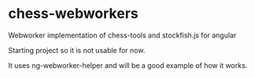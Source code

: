 # chess-webworkers
Webworker implementation of chess-tools and stockfish.js for angular

Starting project so it is not usable for now.

It uses ng-webworker-helper and will be a good example of how it works.
